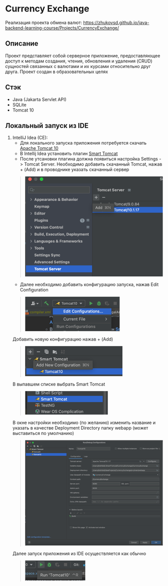 # Currency Exchange
Реализация проекта обмена валют:
https://zhukovsd.github.io/java-backend-learning-course/Projects/CurrencyExchange/
## Описание
Проект представляет собой серверное приложение, предоставляющее доступ к методам создания, чтения, обновления и удаления
(CRUD) сущностей связанных с валютами и их курсами относительно друг друга. Проект создан в образовательных целях
## Стэк
 - Java (Jakarta Servlet API)
 - SQLite
 - Tomcat 10
## Локальный запуск из IDE
 1. IntelliJ Idea (CE):
    * Для локального запуска приложения потребуется скачать [Apache Tomcat 10](https://tomcat.apache.org/download-10.cgi)
    * В Intellij Idea установить плагин [Smart Tomcat](https://plugins.jetbrains.com/plugin/9492-smart-tomcat)
    * После утсановки плагина должна появиться настройка Settings -> Tomcat Server. Необходимо добавить скачанный Tomcat,
    нажав + (Add) и в проводнике указать скачанный сервер
    >![img.png](readmeImg/img.png)
    * Далее необходимо добавить конфигурацию запуска, нажав Edit Configuration
    >![img_1.png](readmeImg/img_1.png)
    >
    Добавить новую конфигурацию нажав + (Add)
    > ![img_2.png](readmeImg/img_2.png)
    > 
    В выпавшем списке выбрать Smart Tomcat
    >![img_3.png](readmeImg/img_3.png)
    > 
    В окне настройки необходимо (по желанию) изменить название
    и указать в качестве Deployment Directory папку webapp (может выставиться по умолчанию)
    > ![img_4.png](readmeImg/img_4.png)
    >
    Далее запуск приложения из IDE осуществляется как обычно
    > ![img_5.png](readmeImg/img_5.png)